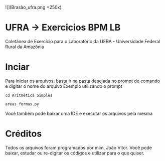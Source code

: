![](Brasão_ufra.png =250x)
# UFRA -> Exercicios BPM LB
Coletânea de Exercício para o Laboratório da UFRA - Universidade Federal Rural da Amazônia

# Inciar
Para iniciar os arquivos, basta ir na pasta desejada no prompt de comando e digitar o nome do arquivo
Exemplo utilizando o prompt
```
cd Aritmética Simples

areas_formas.py

```

Você também pode baixar uma IDE e executar os arquivos pela mesma

# Créditos
Todos os arquivos foram programados por mim, João Vitor. Você pode baixar, estudar ou re-digitar os códigos e utilizar para o que quiser.


